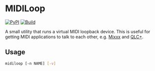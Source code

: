 # MIDILoop

[![PyPI](https://img.shields.io/pypi/v/midiloop)](https://pypi.org/project/midiloop)
[![Build](https://github.com/fwcd/midiloop/actions/workflows/build.yml/badge.svg)](https://github.com/fwcd/midiloop/actions/workflows/build.yml)

A small utility that runs a virtual MIDI loopback device. This is useful for getting MIDI applications to talk to each other, e.g. [Mixxx](https://mixxx.org) and [QLC+](https://www.qlcplus.org).

## Usage

```sh
midiloop [-n NAME] [-v]
```
